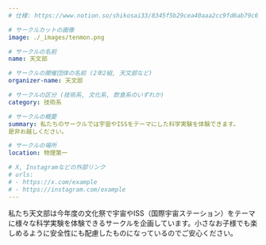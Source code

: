 ```yaml
---
# 仕様: https://www.notion.so/shikosai33/8345f5b29cea40aaa2cc9fd6ab79c6a6?pvs=4#5438a1577b604f39a67658a72f2283b8

# サークルカットの画像
image: ./_images/tenmon.png

# サークルの名前
name: 天文部

# サークルの開催団体の名前 (2年2組, 天文部など)
organizer-name: 天文部

# サークルの区分 (技術系, 文化系, 飲食系のいずれか)
category: 技術系

# サークルの概要
summary: 私たちのサークルでは宇宙やISSをテーマにした科学実験を体験できます。
是非お越しください。

# サークルの場所
location: 物理第一

# X, Instagramなどの外部リンク
# urls:
# - https://x.com/example
# - https://instagram.com/example
---
```

私たち天文部は今年度の文化祭で宇宙やISS（国際宇宙ステーション）をテーマに様々な科学実験を体験できるサークルを企画しています。小さなお子様でも楽しめるように安全性にも配慮したものになっているのでご安心ください。
